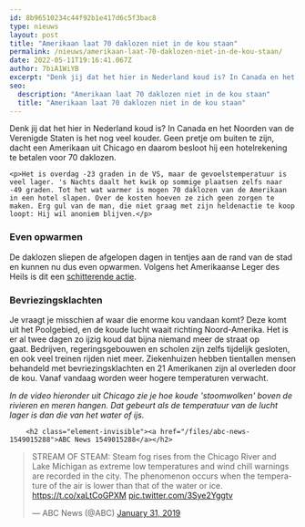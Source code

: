 ```yaml
---
id: 8b96510234c44f92b1e417d6c5f3bac8
type: nieuws
layout: post
title: "Amerikaan laat 70 daklozen niet in de kou staan"
permalink: /nieuws/amerikaan-laat-70-daklozen-niet-in-de-kou-staan/
date: 2022-05-11T19:16:41.067Z
author: 7biA1WiYB
excerpt: "Denk jij dat het hier in Nederland koud is? In Canada en het Noorden van de Verenigde Staten is het nog veel kouder. Geen pretje om buiten te zijn, dacht een Amerikaan uit Chicago en daarom besloot hij een hotelrekening te betalen voor 70 daklozen.  "
seo:
  description: "Amerikaan laat 70 daklozen niet in de kou staan"
  title: "Amerikaan laat 70 daklozen niet in de kou staan"
---
```

Denk jij dat het hier in Nederland koud is? In Canada en het Noorden van de Verenigde Staten is het nog veel kouder. Geen pretje om buiten te zijn, dacht een Amerikaan uit Chicago en daarom besloot hij een hotelrekening te betalen voor 70 daklozen.  

    <p>Het is overdag -23 graden in de VS, maar de gevoelstemperatuur is veel lager. 's Nachts daalt het kwik op sommige plaatsen zelfs naar -49 graden. Tot het wat warmer is mogen 70 daklozen van de Amerikaan in een hotel slapen. Over de kosten hoeven ze zich geen zorgen te maken. Erg gul van de man, die niet graag met zijn heldenactie te koop loopt: Hij wil anoniem blijven.</p>
<h3>Even opwarmen</h3>
<p>De daklozen sliepen de afgelopen dagen in tentjes aan de rand van de stad en kunnen nu dus even opwarmen. Volgens het Amerikaanse Leger des Heils is dit een <a href="https://www.cbsnews.com/news/homeless-people-in-chicago-good-samaritan-pays-hotel-chicago-homeless-freezing-polar-vortex/" target="_blank">schitterende actie</a>.</p>
<h3>Bevriezingsklachten</h3>
<p>Je vraagt je misschien af waar die enorme kou vandaan komt? Deze komt uit het Poolgebied, en de koude lucht waait richting Noord-Amerika. Het is er al twee dagen zo ijzig koud dat bijna niemand meer de straat op gaat. Bedrijven, regeringsgebouwen en scholen zijn zelfs tijdelijk gesloten, en ook veel treinen rijden niet meer. Ziekenhuizen hebben tientallen mensen behandeld met bevriezingsklachten en 21 Amerikanen zijn al overleden door de kou. Vanaf vandaag worden weer hogere temperaturen verwacht.</p>
<p><em>In de video hieronder uit Chicago zie je hoe koude 'stoomwolken' boven de rivieren en meren hangen. Dat gebeurt als de temperatuur van de lucht lager is dan die van het water of ijs.</em><br><div class="media media-element-container media-default"><div id="file-536041" class="file file-document file-text-oembed">

        <h2 class="element-invisible"><a href="/files/abc-news-1549015288">ABC News 1549015288</a></h2>
    
  
  <div class="content">
    
<blockquote class="twitter-tweet" data-width="550"><p lang="en" dir="ltr">STREAM OF STEAM: Steam fog rises from the Chicago River and Lake Michigan as extreme low temperatures and wind chill warnings are recorded in the city. The phenomenon occurs when the temperature of the air is lower than that of the water or ice. <a href="https://t.co/xaLtCoGPXM">https://t.co/xaLtCoGPXM</a> <a href="https://t.co/3Sye2Yggtv">pic.twitter.com/3Sye2Yggtv</a></p>&mdash; ABC News (@ABC) <a href="https://twitter.com/ABC/status/1090856052604760066?ref_src=twsrc%5Etfw">January 31, 2019</a></blockquote>
<script async="" src="https://platform.twitter.com/widgets.js" charset="utf-8"></script>
  </div>

  
</div>
</div><br>   
